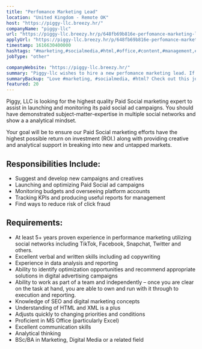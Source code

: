 ```yaml
---
title: "Perfomance Marketing Lead"
location: "United Kingdom - Remote OK"
host: "https://piggy-llc.breezy.hr/"
companyName: "piggy-llc"
url: "https://piggy-llc.breezy.hr/p/648fb69b816e-perfomance-marketing-lead"
applyUrl: "https://piggy-llc.breezy.hr/p/648fb69b816e-perfomance-marketing-lead/apply"
timestamp: 1616630400000
hashtags: "#marketing,#socialmedia,#html,#office,#content,#management,#analysis,#monitoring,#optimization"
jobType: "other"

companyWebsite: "https://piggy-llc.breezy.hr/"
summary: "Piggy-llc wishes to hire a new perfomance marketing lead. If you have 5+ years proven experience in performance marketing utilizing social networks including TikTok, Facebook, Snapchat, Twitter and others, consider applying."
summaryBackup: "Love #marketing, #socialmedia, #html? Check out this job post!"
featured: 20
---
```


Piggy, LLC is looking for the highest quality Paid Social marketing expert to assist in launching and monitoring its paid social ad campaigns. You should have demonstrated subject-matter-expertise in multiple social networks and show a a analytical mindset.

Your goal will be to ensure our Paid Social marketing efforts have the highest possible return on investment (ROI.) along with providing creative and analytical support in breaking into new and untapped markets.

## Responsibilities Include:

*   Suggest and develop new campaigns and creatives
*   Launching and optimizing Paid Social ad campaigns
*   Monitoring budgets and overseeing platform accounts
*   Tracking KPIs and producing useful reports for management
*   Find ways to reduce risk of click fraud

## Requirements:

*   At least 5+ years proven experience in performance marketing utilizing social networks including TikTok, Facebook, Snapchat, Twitter and others.
*   Excellent verbal and written skills including ad copywriting
*   Experience in data analysis and reporting
*   Ability to identify optimization opportunities and recommend appropriate solutions in digital advertising campaigns
*   Ability to work as part of a team and independently – once you are clear on the task at hand, you are able to own and run with it through to execution and reporting.
*   Knowledge of SEO and digital marketing concepts
*   Understanding of HTML and XML is a plus
*   Adjusts quickly to changing priorities and conditions
*   Proficient in MS Office (particularly Excel)
*   Excellent communication skills
*   Analytical thinking
*   BSc/BA in Marketing, Digital Media or a related field
